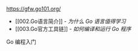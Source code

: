 https://gfw.go101.org/

-  [[002.Go语言简介]] - _为什么 Go 语言值得学习_
-  [[003.Go官方工具链]] - _如何编译和运行 Go 程序_

Go 编程入门

